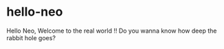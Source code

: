 # hello-neo

Hello Neo, Welcome to the real world !!
Do you wanna know how deep the rabbit hole goes?
